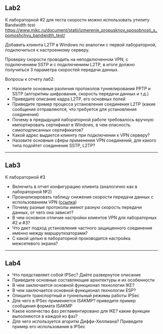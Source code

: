 <!---

Спойлер к лабам, можно считать за пасхалку)
https://risovach.ru/upload/2017/06/mem/podorozhnik_147269240_orig_.jpg

-->
## Lab2

К лабораторной #2 для теста скорости можно использовать утилиту Bandwidth test
https://www.mikc.ru/document/statii/izmerenie_propusknoy_sposobnosti_s_pomoshchyu_bandwidth_test/

Добавить клиента L2TP в Windows по аналогии с первой лабораторной, подключиться к настроенному серверу.

Проверку скорости проводить на неподключенном VPN, с подключением SSTP и с подключением L2TP, в итоге должно получиться 3 параметра скоростей передачи данных.


Вопросы к отчету лаб2:
 - Назовите основные различия протоколов туннелирования PPTP и SSTP (алгоритмы шифрования, скорость передачи данных и т.д.)
 - Приведите описание кадра L2TP, его основных полей
 - Приведите пример процесса установления соединения L2TP (какие сообщения отправляются, что требуется для установления соединения)
 - Почему в предыдущей лабораторной работе требовалось вручную импортировать сертификат в Windows, в чем опасность самоподписанных сертификатов?
 - Какой адрес выдается клиенту при подключении к VPN серверу?
 - Назовите основные сферы применения VPN соединений, для какого типа подойтет соединение SSTP, L2TP?
 
 
 __________________________
 
 ## Lab3
К лабораторной #3

- Включить в отчет конфигурацию клиента (аналогично как в лабораторной №2)
- Проанализировать таблицу снижения скорости передачи данных с использованием VPN ([ссылка](https://mikrotik.wiki/wiki/VPN:%D0%A2%D0%B5%D1%81%D1%82_%D1%81%D0%BA%D0%BE%D1%80%D0%BE%D1%81%D1%82%D0%B8_%D0%BF%D0%B5%D1%80%D0%B5%D0%B4%D0%B0%D1%87%D0%B8_%D0%B4%D0%B0%D0%BD%D0%BD%D1%8B%D1%85_%D0%BF%D1%80%D0%B8_VPN))
- Почему разные протоколы имеют разную скорость передачи данных, от чего она зависит?
- В чем основное отличие настройки клиентов VPN для лабораторных #2 и #3? 
- Что дает подход установления частного защищенного соединения именно между маршрутизаторами?
- С какой целью в лабораторной производится настройка межсетевого экрана?
____________________________

## Lab4

- Что представляет собой IPSec? Дайте развернутое описание
- Приведите основные составляющие архитектуры и их особенности
- В чем заключается основной функционал технологии IKE?
- В чем заключается основной функционал технологии ESP?
- Опишите транспортный и туннельный режимы работы IPSec
- Для чего в IPSec применяется ISAKMP? приведите пример сообщения формата ISAKMP
- Какое количество фаз регламентировано для IKE? какие функции выполняются в каждой из фаз?
- Для чего используется агоритм Диффи-Хеллмана? Приведите пример его использования в IPSec
